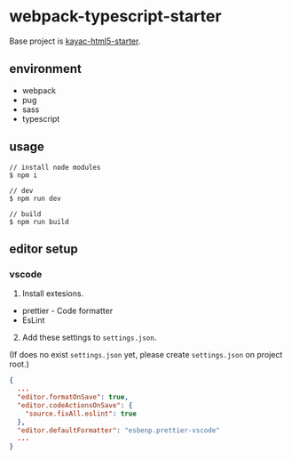 # webpack-typescript-starter

Base project is [kayac-html5-starter](https://github.com/kayac/kayac-html5-starter).

## environment

- webpack
- pug
- sass
- typescript

## usage

```
// install node modules
$ npm i

// dev
$ npm run dev

// build
$ npm run build
```

## editor setup

### vscode

1. Install extesions.

- prettier - Code formatter
- EsLint

2. Add these settings to `settings.json`.

(If does no exist `settings.json` yet, please create `settings.json` on project root.)

```json
{
  ...
  "editor.formatOnSave": true,
  "editor.codeActionsOnSave": {
    "source.fixAll.eslint": true
  },
  "editor.defaultFormatter": "esbenp.prettier-vscode"
  ...
}
```
